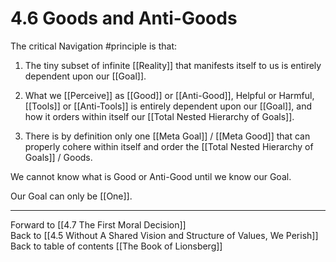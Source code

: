 # 4.6 Goods and Anti-Goods
The critical Navigation #principle is that: 

1) The tiny subset of infinite [[Reality]] that manifests itself to us is entirely dependent upon our [[Goal]]. 

2) What we [[Perceive]] as [[Good]] or [[Anti-Good]], Helpful or Harmful, [[Tools]] or [[Anti-Tools]] is entirely dependent upon our [[Goal]], and how it orders within itself our [[Total Nested Hierarchy of Goals]]. 

3) There is by definition only one [[Meta Goal]] / [[Meta Good]] that can properly cohere within itself and order the [[Total Nested Hierarchy of Goals]] / Goods. 

We cannot know what is Good or Anti-Good until we know our Goal. 

Our Goal can only be [[One]]. 

___

Forward to [[4.7 The First Moral Decision]]  
Back to [[4.5 Without A Shared Vision and Structure of Values, We Perish]]  
Back to table of contents [[The Book of Lionsberg]]  